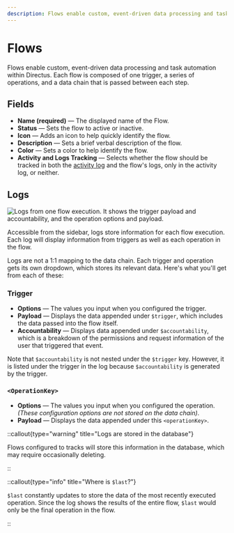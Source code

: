 ```yaml
---
description: Flows enable custom, event-driven data processing and task automation within Directus.
---
```


# Flows

Flows enable custom, event-driven data processing and task automation within Directus. Each flow is composed of one trigger, a series of operations, and a data chain that is passed between each step.

## Fields

- **Name (required)** — The displayed name of the Flow.
- **Status** — Sets the flow to active or inactive.
- **Icon** — Adds an icon to help quickly identify the flow.
- **Description** — Sets a brief verbal description of the flow.
- **Color** — Sets a color to help identify the flow.
- **Activity and Logs Tracking** — Selects whether the flow should be tracked in both the [activity log](auth/accountability) and the flow's logs, only in the activity log, or neither.

## Logs

![Logs from one flow execution. It shows the trigger payload and accountability, and the operation options and payload.](https://product-team.directus.app/assets/222e9acb-ae30-47be-b59f-0125c10fc58f.png)

Accessible from the sidebar, logs store information for each flow execution. Each log will display information from
triggers as well as each operation in the flow.

Logs are not a 1:1 mapping to the data chain. Each trigger and operation gets its own dropdown, which stores its
relevant data. Here's what you'll get from each of these:

### Trigger

- **Options** — The values you input when you configured the trigger.
- **Payload** — Displays the data appended under `$trigger`, which includes the data passed into the flow itself.
- **Accountability** — Displays data appended under `$accountability`, which is a breakdown of the permissions and request information of the user that triggered that event.

Note that `$accountability` is not nested under the `$trigger` key. However, it is listed under the trigger in the log
because `$accountability` is generated by the trigger.

### `<OperationKey>`

- **Options** — The values you input when you configured the operation.\
  _(These configuration options are not stored on the data chain)_.
- **Payload** — Displays the data appended under this `<operationKey>`.

::callout{type="warning" title="Logs are stored in the database"}

Flows configured to tracks will store this information in the database, which may require occasionally deleting.

::

::callout{type="info" title="Where is `$last`?"}

`$last` constantly updates to store the data of the most recently executed operation. Since the log shows the results of the entire flow, `$last` would only be the final
operation in the flow.

::
